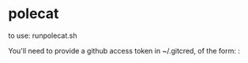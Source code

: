 # polecat

to use:
runpolecat.sh <org name>

You'll need to provide a github access token in ~/.gitcred, of the form:
<username>:<accesstoken>
